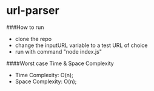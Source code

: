 # url-parser

###How to run
* clone the repo
* change the inputURL variable to a test URL of choice
* run with command "node index.js"

####Worst case Time & Space Complexity
* Time Complexity: O(n);
* Space Complexity: O(n);